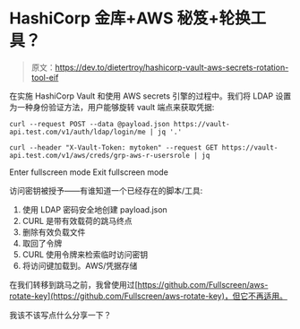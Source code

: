# HashiCorp 金库+AWS 秘笈+轮换工具？

> 原文：<https://dev.to/dietertroy/hashicorp-vault-aws-secrets-rotation-tool-eif>

在实施 HashiCorp Vault 和使用 AWS secrets 引擎的过程中。我们将 LDAP 设置为一种身份验证方法，用户能够旋转 vault 端点来获取凭据:

```
curl --request POST --data @payload.json https://vault-api.test.com/v1/auth/ldap/login/me | jq '.'

curl --header "X-Vault-Token: mytoken" --request GET https://vault-api.test.com/v1/aws/creds/grp-aws-r-usersrole | jq 
```

Enter fullscreen mode Exit fullscreen mode

访问密钥被授予——有谁知道一个已经存在的脚本/工具:

1.  使用 LDAP 密码安全地创建 payload.json
2.  CURL 是带有效载荷的跳马终点
3.  删除有效负载文件
4.  取回了令牌
5.  CURL 使用令牌来检索临时访问密钥
6.  将访问键加载到。AWS/凭据存储

在我们转移到跳马之前，我曾使用过[https://github.com/Fullscreen/aws-rotate-key](https://github.com/Fullscreen/aws-rotate-key)，但它不再适用。

我该不该写点什么分享一下？